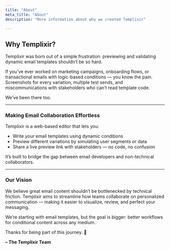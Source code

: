 ```yaml
---
title: "About"
meta_title: "About"
description: "More information about why we created Templixir"

---
```



## Why Templixir?

Templixir was born out of a simple frustration: previewing and validating dynamic email templates shouldn’t be so hard.

If you’ve ever worked on marketing campaigns, onboarding flows, or transactional emails with logic-based conditions — you know the pain. Screenshots for every variation, multiple test sends, and miscommunications with stakeholders who can’t read template code.

We’ve been there too.

---

### Making Email Collaboration Effortless

Templixir is a web-based editor that lets you:
- Write your email templates using dynamic conditions
- Preview different variations by simulating user segments or data
- Share a live preview link with stakeholders — no code, no confusion

It’s built to bridge the gap between email developers and non-technical collaborators.

---

### Our Vision

We believe great email content shouldn’t be bottlenecked by technical friction. Templixir aims to streamline how teams collaborate on personalized communication — making it easier to visualize, review, and perfect your messaging.

We’re starting with email templates, but the goal is bigger: better workflows for conditional content across any medium.

Thanks for being part of this journey. 🚀

**– The Templixir Team**
